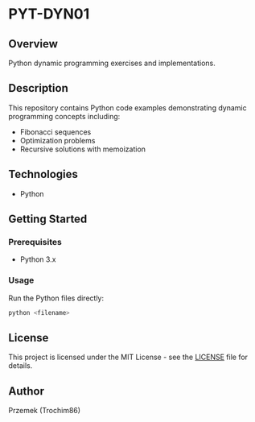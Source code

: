 # PYT-DYN01

## Overview
Python dynamic programming exercises and implementations.

## Description
This repository contains Python code examples demonstrating dynamic programming concepts including:
- Fibonacci sequences
- Optimization problems
- Recursive solutions with memoization

## Technologies
- Python

## Getting Started

### Prerequisites
- Python 3.x

### Usage
Run the Python files directly:
```bash
python <filename>
```

## License
This project is licensed under the MIT License - see the [LICENSE](LICENSE) file for details.

## Author
Przemek (Trochim86)
